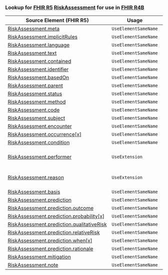 ### Lookup for [FHIR R5](https://hl7.org/fhir/R5/) [RiskAssessment](https://hl7.org/fhir/R5/RiskAssessment.html) for use in [FHIR R4B](https://hl7.org/fhir/R4B/)

| Source Element (FHIR R5) | Usage | Target |
| -------------- | ----- | ------ |
| [RiskAssessment.meta](https://hl7.org/fhir/R5/RiskAssessment.html#resource) | `UseElementSameName` | [RiskAssessment.meta](https://hl7.org/fhir/R4B/RiskAssessment.html#resource) |
| [RiskAssessment.implicitRules](https://hl7.org/fhir/R5/RiskAssessment.html#resource) | `UseElementSameName` | [RiskAssessment.implicitRules](https://hl7.org/fhir/R4B/RiskAssessment.html#resource) |
| [RiskAssessment.language](https://hl7.org/fhir/R5/RiskAssessment.html#resource) | `UseElementSameName` | [RiskAssessment.language](https://hl7.org/fhir/R4B/RiskAssessment.html#resource) |
| [RiskAssessment.text](https://hl7.org/fhir/R5/RiskAssessment.html#resource) | `UseElementSameName` | [RiskAssessment.text](https://hl7.org/fhir/R4B/RiskAssessment.html#resource) |
| [RiskAssessment.contained](https://hl7.org/fhir/R5/RiskAssessment.html#resource) | `UseElementSameName` | [RiskAssessment.contained](https://hl7.org/fhir/R4B/RiskAssessment.html#resource) |
| [RiskAssessment.identifier](https://hl7.org/fhir/R5/RiskAssessment.html#resource) | `UseElementSameName` | [RiskAssessment.identifier](https://hl7.org/fhir/R4B/RiskAssessment.html#resource) |
| [RiskAssessment.basedOn](https://hl7.org/fhir/R5/RiskAssessment.html#resource) | `UseElementSameName` | [RiskAssessment.basedOn](https://hl7.org/fhir/R4B/RiskAssessment.html#resource) |
| [RiskAssessment.parent](https://hl7.org/fhir/R5/RiskAssessment.html#resource) | `UseElementSameName` | [RiskAssessment.parent](https://hl7.org/fhir/R4B/RiskAssessment.html#resource) |
| [RiskAssessment.status](https://hl7.org/fhir/R5/RiskAssessment.html#resource) | `UseElementSameName` | [RiskAssessment.status](https://hl7.org/fhir/R4B/RiskAssessment.html#resource) |
| [RiskAssessment.method](https://hl7.org/fhir/R5/RiskAssessment.html#resource) | `UseElementSameName` | [RiskAssessment.method](https://hl7.org/fhir/R4B/RiskAssessment.html#resource) |
| [RiskAssessment.code](https://hl7.org/fhir/R5/RiskAssessment.html#resource) | `UseElementSameName` | [RiskAssessment.code](https://hl7.org/fhir/R4B/RiskAssessment.html#resource) |
| [RiskAssessment.subject](https://hl7.org/fhir/R5/RiskAssessment.html#resource) | `UseElementSameName` | [RiskAssessment.subject](https://hl7.org/fhir/R4B/RiskAssessment.html#resource) |
| [RiskAssessment.encounter](https://hl7.org/fhir/R5/RiskAssessment.html#resource) | `UseElementSameName` | [RiskAssessment.encounter](https://hl7.org/fhir/R4B/RiskAssessment.html#resource) |
| [RiskAssessment.occurrence[x]](https://hl7.org/fhir/R5/RiskAssessment.html#resource) | `UseElementSameName` | [RiskAssessment.occurrence[x]](https://hl7.org/fhir/R4B/RiskAssessment.html#resource) |
| [RiskAssessment.condition](https://hl7.org/fhir/R5/RiskAssessment.html#resource) | `UseElementSameName` | [RiskAssessment.condition](https://hl7.org/fhir/R4B/RiskAssessment.html#resource) |
| [RiskAssessment.performer](https://hl7.org/fhir/R5/RiskAssessment.html#resource) | `UseExtension` | [http://hl7.org/fhir/5.0/StructureDefinition/extension-RiskAssessment.performer](StructureDefinition-ext-R5-RiskAssessment.performer.html) |
| [RiskAssessment.reason](https://hl7.org/fhir/R5/RiskAssessment.html#resource) | `UseExtension` | [http://hl7.org/fhir/5.0/StructureDefinition/extension-RiskAssessment.reason](StructureDefinition-ext-R5-RiskAssessment.reason.html) |
| [RiskAssessment.basis](https://hl7.org/fhir/R5/RiskAssessment.html#resource) | `UseElementSameName` | [RiskAssessment.basis](https://hl7.org/fhir/R4B/RiskAssessment.html#resource) |
| [RiskAssessment.prediction](https://hl7.org/fhir/R5/RiskAssessment.html#resource) | `UseElementSameName` | [RiskAssessment.prediction](https://hl7.org/fhir/R4B/RiskAssessment.html#resource) |
| [RiskAssessment.prediction.outcome](https://hl7.org/fhir/R5/RiskAssessment.html#resource) | `UseElementSameName` | [RiskAssessment.prediction.outcome](https://hl7.org/fhir/R4B/RiskAssessment.html#resource) |
| [RiskAssessment.prediction.probability[x]](https://hl7.org/fhir/R5/RiskAssessment.html#resource) | `UseElementSameName` | [RiskAssessment.prediction.probability[x]](https://hl7.org/fhir/R4B/RiskAssessment.html#resource) |
| [RiskAssessment.prediction.qualitativeRisk](https://hl7.org/fhir/R5/RiskAssessment.html#resource) | `UseElementSameName` | [RiskAssessment.prediction.qualitativeRisk](https://hl7.org/fhir/R4B/RiskAssessment.html#resource) |
| [RiskAssessment.prediction.relativeRisk](https://hl7.org/fhir/R5/RiskAssessment.html#resource) | `UseElementSameName` | [RiskAssessment.prediction.relativeRisk](https://hl7.org/fhir/R4B/RiskAssessment.html#resource) |
| [RiskAssessment.prediction.when[x]](https://hl7.org/fhir/R5/RiskAssessment.html#resource) | `UseElementSameName` | [RiskAssessment.prediction.when[x]](https://hl7.org/fhir/R4B/RiskAssessment.html#resource) |
| [RiskAssessment.prediction.rationale](https://hl7.org/fhir/R5/RiskAssessment.html#resource) | `UseElementSameName` | [RiskAssessment.prediction.rationale](https://hl7.org/fhir/R4B/RiskAssessment.html#resource) |
| [RiskAssessment.mitigation](https://hl7.org/fhir/R5/RiskAssessment.html#resource) | `UseElementSameName` | [RiskAssessment.mitigation](https://hl7.org/fhir/R4B/RiskAssessment.html#resource) |
| [RiskAssessment.note](https://hl7.org/fhir/R5/RiskAssessment.html#resource) | `UseElementSameName` | [RiskAssessment.note](https://hl7.org/fhir/R4B/RiskAssessment.html#resource) |
